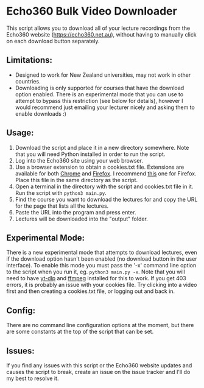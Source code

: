 # Echo360 Bulk Video Downloader

This script allows you to download all of your lecture recordings
from the Echo360 website (https://echo360.net.au), without having
to manually click on each download button separately.

## Limitations:

- Designed to work for New Zealand universities, may not work
in other countries.
- Downloading is only supported for courses that have the download
option enabled. There is an experimental mode that you can use to
attempt to bypass this restriction (see below for details), however
I would recommend just emailing your lecturer nicely and asking them
to enable downloads :)

## Usage:

1. Download the script and place it in a new directory somewhere.
Note that you will need Python installed in order to run the script.
2. Log into the Echo360 site using your web browser.
3. Use a browser extension to obtain a cookies.txt file.
Extensions are available for both
[Chrome](https://chrome.google.com/webstore/search/cookies.txt) and
[Firefox](https://addons.mozilla.org/en-US/firefox/search/?q=cookies.txt).
I recommend [this](https://addons.mozilla.org/en-US/firefox/addon/cookies-txt/)
one for Firefox. Place this file in the same directory as the script.
4. Open a terminal in the directory with the script and cookies.txt file in
it. Run the script with `python3 main.py`.
5. Find the course you want to download the lectures for and copy the URL
for the page that lists all the lectures.
6. Paste the URL into the program and press enter.
7. Lectures will be downloaded into the "output" folder.

## Experimental Mode:

There is a new experimental mode that attempts to download lectures,
even if the download option hasn't been enabled (no download button
in the user interface). To enable this mode you must pass the '-x'
command line option to the script when you run it, eg. `python3 main.py -x`.
Note that you will need to have [yt-dlp](https://github.com/yt-dlp/yt-dlp)
and [ffmpeg](https://ffmpeg.org/) installed for this to work. If you get
403 errors, it is probably an issue with your cookies file. Try clicking
into a video first and then creating a cookies.txt file, or logging out
and back in.

## Config:

There are no command line configuration options at the moment, but
there are some constants at the top of the script that can be set.

## Issues:

If you find any issues with this script or the Echo360 website updates
and causes the script to break, create an issue on the issue tracker
and I'll do my best to resolve it.
